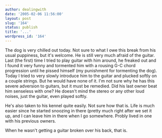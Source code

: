 ```yaml
---
author: dealingwith
date: '2005-02-06 11:56:00'
layout: post
slug: '164'
status: publish
title: '...'
wordpress_id: '164'
---
```


The dog is very chilled out today. Not sure to what I owe this break from his
usual puppiness, but it's welcome. He is still very much afraid of the guitar.
Last (the first) time I tried to play guitar with him around, he freaked out
and I found it very funny and tormented him with a rousing G-C chord
progression until he pissed himself (my punishment for tormenting the dog).
Today I tried to very slowly introduce him to the guitar and plucked softly on
a couple strings. But he would have none of it. I'm not sure why he has this
severe adversion to guitars, but it must be remedied. Did his last owner beat
him senseless with one? He doesn't mind the stereo or any other loud noises,
just the guitar, even played softly.

He's also taken to his kennel quite easily. Not sure how that is. Life is much
easier since he started snoozing in there (pretty much right after we set it
up, and I can leave him in there when I go somewhere. Probly lived in one with
his previous owners.

When he wasn't getting a guitar broken over his back, that is.

